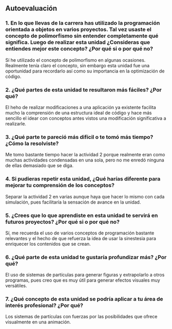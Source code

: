 ## Autoevaluación
### 1. En lo que llevas de la carrera has utilizado la programación orientada a objetos en varios proyectos. Tal vez usaste el concepto de polimorfismo sin entender completamente qué significa. Luego de realizar esta unidad ¿Consideras que entiendes mejor este concepto? ¿Por qué si o por qué no?
Sí he utilizado el concepto de polimorfismo en algunas ocasiones. Realmente tenía claro el concepto, sin embargo esta unidad fue una oportunidad para recordarlo así como su importancia en la optimización de código.

### 2. ¿Qué partes de esta unidad te resultaron más fáciles? ¿Por qué?
El heho de realizar modificaciones a una aplicación ya existente facilita mucho la comprensión de una estructura ideal de código y hace más sencillo el idear con conceptos antes vistos una modificación significativa a realizarle.

### 3. ¿Qué parte te pareció más difícil o te tomó más tiempo? ¿Cómo la resolviste?
Me tomo bastante tiempo hacer la actividad 2 porque realmente eran como muchas actividades condensadas en una sola, pero no me enredó ninguna de ellas demasiado que se diga.

### 4. Si pudieras repetir esta unidad, ¿Qué harías diferente para mejorar tu comprensión de los conceptos?
Separar la actividad 2 en varias aunque haya que hacer lo mismo con cada simulación, pues facilitaría la sensación de avance en la unidad.

### 5. ¿Crees que lo que aprendiste en esta unidad te servirá en futuros proyectos? ¿Por qué si o por qué no?
Sí, me recuerda el uso de varios conceptos de programación bastante relevantes y el hecho de que refuerza la idea de usar la sinestesia para enriquecer los contenidos que se crean.

### 6. ¿Qué parte de esta unidad te gustaría profundizar más? ¿Por qué?
El uso de sistemas de partículas para generar figuras y extrapolarlo a otros programas, pues creo que es muy útil para generar efectos visuales muy versátiles.

### 7. ¿Qué concepto de esta unidad se podría aplicar a tu área de interés profesional? ¿Por qué?
Los sistemas de partículas con fuerzas por las posibilidades que ofrece visualmente en una animación.
